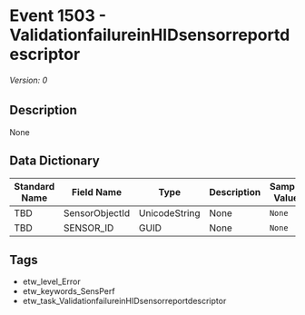 # Event 1503 - ValidationfailureinHIDsensorreportdescriptor
###### Version: 0

## Description
None

## Data Dictionary
|Standard Name|Field Name|Type|Description|Sample Value|
|---|---|---|---|---|
|TBD|SensorObjectId|UnicodeString|None|`None`|
|TBD|SENSOR_ID|GUID|None|`None`|

## Tags
* etw_level_Error
* etw_keywords_SensPerf
* etw_task_ValidationfailureinHIDsensorreportdescriptor
